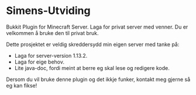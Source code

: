 # Simens-Utviding
Bukkit Plugin for Minecraft Server. Laga for privat server med venner. Du er velkommen å bruke den til privat bruk.

Dette prosjektet er veldig skreddersydd min eigen server med tanke på:
* Laga for server-version 1.13.2.
* Laga for eige behov.
* Lite java-doc, fordi meint at berre eg skal lese og redigere kode.

Dersom du vil bruke denne plugin og det ikkje funker, kontakt meg gjerne så eg kan fikse!
